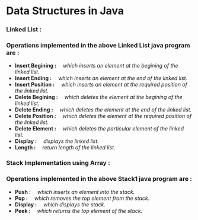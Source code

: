 # Data Structures in Java
### Linked List :
### Operations implemented in the above Linked List java program are :
- <b>Insert Begining  :&emsp;</b> <i>which inserts an element at the begining of the linked list.</i>
- <b>Insert Ending    :&emsp;</b> <i>which inserts an element at the end of the linked list.</i>
- <b>Insert Position  :&emsp;</b> <i>which inserts an element at the required position of the linked list.</i>
- <b>Delete Begining  :&emsp;</b> <i>which deletes the element at the begining of the linked list.</i>
- <b>Delete Ending    :&emsp;</b> <i>which deletes the element at the end of the linked list.</i>
- <b>Delete Position  :&emsp;</b> <i>which deletes the element at the required position of the linked list.</i>
- <b>Delete Element   :&emsp;</b> <i>which deletes the particular element of the linked list.</i>
- <b>Display          :&emsp;</b> <i>displays the linked list.</i>
- <b>Length           :&emsp;</b> <i>return length of the linked list.</i>

### Stack Implementation using Array :
### Operations implemented in the above Stack1 java program are :
- <b>Push :&emsp;</b> <i>which inserts an element into the stack.</i>
- <b>Pop :&emsp;</b> <i>which removes the top element from the stack.</i>
- <b>Display :&emsp;</b> <i>which displays the stack.</i>
- <b>Peek :&emsp;</b> <i>which returns the top element of the stack.</i>


